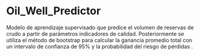 # Oil_Well_Predictor
 Modelo de aprendizaje supervisado que predice el volumen de reservas de crudo a partir de parámetros indicadores de calidad.  Posteriormente se utiliza el método de bootstrap para calcular la ganancia promedio total con un intervalo de confianza de 95% y la probabilidad del riesgo de pérdidas . 
